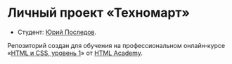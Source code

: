 # Личный проект «Техномарт»

- Студент: [Юрий Последов](https://up.htmlacademy.ru/htmlcss/25/user/957741).

Репозиторий создан для обучения на профессиональном онлайн‑курсе «[HTML и CSS, уровень 1](https://htmlacademy.ru/intensive/htmlcss)» от [HTML Academy](https://htmlacademy.ru).
